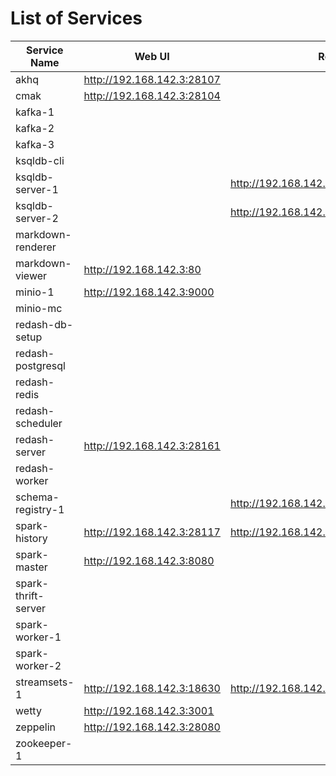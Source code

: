 # List of Services

| Service Name | Web UI | Rest API |
|-------------- |------|------------
| akhq|<http://192.168.142.3:28107>
| cmak|<http://192.168.142.3:28104>
| kafka-1|
| kafka-2|
| kafka-3|
| ksqldb-cli|
| ksqldb-server-1|| <http://192.168.142.3:8088>
| ksqldb-server-2|| <http://192.168.142.3:8089>
| markdown-renderer|
| markdown-viewer|<http://192.168.142.3:80>
| minio-1|<http://192.168.142.3:9000>
| minio-mc|
| redash-db-setup|
| redash-postgresql|
| redash-redis|
| redash-scheduler|
| redash-server|<http://192.168.142.3:28161>
| redash-worker|
| schema-registry-1|| <http://192.168.142.3:8081>
| spark-history|<http://192.168.142.3:28117>| <http://192.168.142.3:28117/api/v1>
| spark-master|<http://192.168.142.3:8080>
| spark-thrift-server|
| spark-worker-1|
| spark-worker-2|
| streamsets-1|<http://192.168.142.3:18630>| <http://192.168.142.3:18630/collector/restapi>
| wetty|<http://192.168.142.3:3001>
| zeppelin|<http://192.168.142.3:28080>
| zookeeper-1|